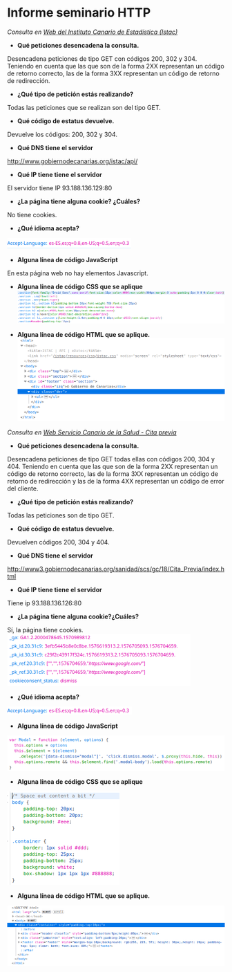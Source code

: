 # Informe seminario HTTP

*Consulta en [Web del Instituto Canario de Estadística (Istac) ](http://www.gobiernodecanarias.org/istac/api/)*

* **Qué peticiones desencadena la consulta.** 
 
 Desencadena peticiones de tipo GET con códigos 200, 302 y 304. 
 Teniendo en cuenta que las que son de la forma 2XX representan un código de retorno correcto, las de la forma 3XX representan un código de retorno de redirección. 

* **¿Qué tipo de petición estás realizando?**

 Todas las peticiones que se realizan son del tipo GET.  

* **Qué código de estatus devuelve.** 

Devuelve los códigos: 200, 302 y 304.  

* **Qué DNS tiene el servidor**

http://www.gobiernodecanarias.org/istac/api/

* **Qué IP tiene tiene el servidor** 

El servidor tiene IP 93.188.136.129:80

* **¿La página tiene alguna cookie? ¿Cuáles?**   

No tiene cookies.

* **¿Qué idioma acepta?**   

![idioma](imagenes/idioma.png)

* **Alguna línea de código JavaScript**  

En esta página web no hay elementos Javascript.

* **Alguna línea de código CSS que se aplique**
![css](imagenes/css.png)


* **Alguna línea de código HTML que se aplique.**    
![html](imagenes/html.png)

*Consulta en [Web Servicio Canario de la Salud - Cita previa](http://www3.gobiernodecanarias.org/sanidad/scs/gc/18/Cita_Previa/index.html)*

* **Qué peticiones desencadena la consulta.** 

 Desencadena peticiones de tipo GET todas ellas con códigos 200, 304 y 404. 
 Teniendo en cuenta que las que son de la forma 2XX representan un código de retorno correcto, las de la forma 3XX representan un código de retorno de redirección y las de la forma 4XX representan un código de error del cliente.

* **¿Qué tipo de petición estás realizando?**  

Todas las peticiones son de tipo GET.

* **Qué código de estatus devuelve.**  

Devuelven códigos 200, 304 y 404.

* **Qué DNS tiene el servidor**

http://www3.gobiernodecanarias.org/sanidad/scs/gc/18/Cita_Previa/index.html

* **Qué IP tiene tiene el servidor**   

Tiene ip 93.188.136.126:80

* **¿La página tiene alguna cookie?¿Cuáles?**   

Sí, la página tiene cookies.  
![cookies](imagenes/cookies.png)  

* **¿Qué idioma acepta?**    

![idioma2](imagenes/idioma2.png)

* **Alguna línea de código JavaScript** 

![js](imagenes/js.png)

* **Alguna línea de código CSS que se aplique**  

![css2](imagenes/css2.png)

* **Alguna línea de código HTML que se aplique.**   

![html2](imagenes/html2.png)